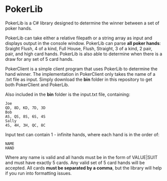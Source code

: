 # PokerLib
PokerLib is a C# library designed to determine the winner between a set of poker hands. 

PokerLib can take either a relative filepath or a string array as input and displays output in the console window.
PokerLib can parse **all poker hands**: Sraight Flush, 4 of a kind, Full House, Flush, Straight, 3 of a kind, 2 pair, pair, and high card hands. PokerLib is also able to determine when there is a draw for any set of 5 card hands.

PokerClient is a simple client program that uses PokerLib to determine the hand winner. The implementation in PokerClient only takes the name of a .txt file as input.
Simply download the **bin** folder in this repository to get both PokerClient and PokerLib.

Also included in the **bin** folder is the input.txt file, containing:
```
Joe
QD, 8D, KD, 7D, 3D
Bob
AS, QS, 8S, 6S, 4S
Sally
4S, 4H, 3H, QC, 8C
```
Input text can contain 1 - infinite hands, where each hand is in the order of:
```
NAME
HAND
```
Where any name is valid and all hands must be in the form of VALUE|SUIT and must have exactly 5 cards.
Any valid set of 5 card hands will be accepted. All cards **must be separated by a comma**, but the library will help if you run into formatting issues.

